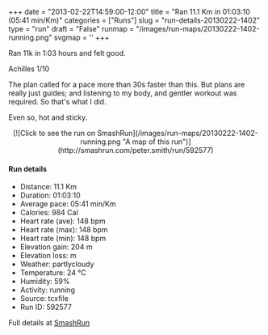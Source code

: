 +++
date = "2013-02-22T14:59:00-12:00"
title = "Ran 11.1 Km in 01:03:10 (05:41 min/Km)"
categories = ["Runs"]
slug = "run-details-20130222-1402"
type = "run"
draft = "False"
runmap = "/images/run-maps/20130222-1402-running.png"
svgmap = '<polyline points="99 39, 100 38, 97 38, 93 40, 93 42, 90 41, 82 48, 79 51, 76 52, 74 53, 68 53, 64 53, 53 52, 43 53, 40 54, 27 53, 18 56, 18 57, 14 59, 9 59, 9 60, 8 59, 3 59, 2 60, 0 62, 1 60, 3 59, 8 59, 8 60, 14 59, 17 57, 18 56, 20 55, 27 53, 30 53, 36 54, 40 54, 51 52, 68 54, 74 53, 77 52, 90 42, 93 42, 94 40, 97 38">'
+++

Ran 11k in 1:03 hours and felt good. 

Achilles 1/10

The plan called for a pace more than 30s faster than this. But plans are really just guides; and listening to my body, and gentler workout was required. So that's what I did. 

Even so, hot and sticky. 



<!--more-->

<center>
[![Click to see the run on SmashRun](/images/run-maps/20130222-1402-running.png "A map of this run")](http://smashrun.com/peter.smith/run/592577)
</center>

#### Run details

* Distance: 11.1 Km
* Duration: 01:03:10
* Average pace: 05:41 min/Km
* Calories: 984 Cal
* Heart rate (ave): 148 bpm
* Heart rate (max): 148 bpm
* Heart rate (min): 148 bpm
* Elevation gain: 204 m
* Elevation loss:  m
* Weather: partlycloudy
* Temperature: 24 &deg;C
* Humidity: 59%
* Activity: running
* Source: tcxfile
* Run ID: 592577

Full details at [SmashRun](http://smashrun.com/peter.smith/run/592577)